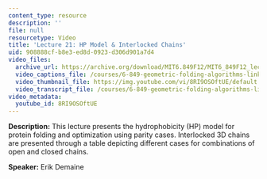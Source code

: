 ```yaml
---
content_type: resource
description: ''
file: null
resourcetype: Video
title: 'Lecture 21: HP Model & Interlocked Chains'
uid: 908888cf-b8e3-ed8d-0923-d306d901a7d4
video_files:
  archive_url: https://archive.org/download/MIT6.849F12/MIT6_849F12_lec21_300k.mp4
  video_captions_file: /courses/6-849-geometric-folding-algorithms-linkages-origami-polyhedra-fall-2012/531c9490963553a3b7800c07167ea7b8_8RI9OSOftUE.vtt
  video_thumbnail_file: https://img.youtube.com/vi/8RI9OSOftUE/default.jpg
  video_transcript_file: /courses/6-849-geometric-folding-algorithms-linkages-origami-polyhedra-fall-2012/8dcb8a6d0f0df61f06e60bd400b6c1a9_8RI9OSOftUE.pdf
video_metadata:
  youtube_id: 8RI9OSOftUE
---
```


**Description:** This lecture presents the hydrophobicity (HP) model for protein folding and optimization using parity cases. Interlocked 3D chains are presented through a table depicting different cases for combinations of open and closed chains.

**Speaker:** Erik Demaine